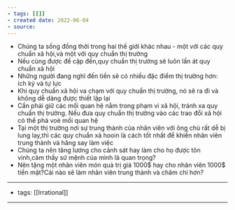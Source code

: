 ```yaml
---
- tags: [[]]
- created date: 2022-06-04
- source: 
---
```


- Chúng ta sống đồng thời trong hai thế giới khác nhau - một với các quy chuẩn xã hội,và một với quy chuẩn thị trường
- Nếu cùng được đề cập đến,quy chuẩn thị trường sẽ luôn lấn át quy chuẩn xã hội
- Những người đang nghĩ đến tiền sẽ có nhiều đặc điểm thị trường hơn: ích kỷ và tự lực
- Khi quy chuẩn xã hội va chạm với quy chuẩn thị trường, nó sẽ ra đi và không dễ dàng được thiết lập lại
- Cần phải giữ các mối quan hệ nằm trong phạm vi xã hội, tránh xa quy chuẩn thị trường. Nếu đưa quy chuẩn thị trường vào các trao đổi xã hội có thể phá voẻ mối quan hệ
- Tại một thị trường nơi sự trung thành của nhân viên với ông chủ rất dễ bị lung lay,thì các quy chuẩn xã hooin là cách tốt nhất để khiến nhân viên trung thành và hăng say làm việc
- Chúng ta nên tăng lương cho cảnh sát hay làm cho họ được tôn vinh,cảm thấy sứ mệnh của mình là quan trọng?
- Nên tặng một nhân viên món quà trị giá 1000$ hay cho nhân viên 1000$ tiền mặt?Cái nào sẽ làm nhân viên trung thành và chăm chỉ hơn?


---
- tags: [[Irrational]]
---